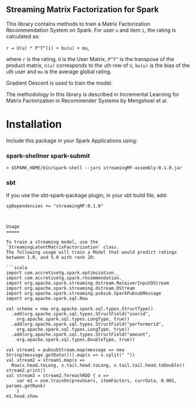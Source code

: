 Streaming Matrix Factorization for Spark
----------------------------------------

This library contains methods to train a Matrix Factorization Recommendation System on Spark.
For user `u` and item `i`, the rating is calculated as:

`r = U(u) * P^T^(i) + bu(u) + mu`,

where `r` is the rating, `U` is the User Matrix, `P^T^` is the transpose of the product matrix,
`U(u)` corresponds to the `u`th row of `U`, `bu(u)` is the bias of the `u`th user and `mu` is the average global rating.

Gradient Descent is used to train the model.

The methodology in this library is described in Incremental Learning for Matrix Factorization in Recommender Systems by Mengshoel et al.


Installation
============

Include this package in your Spark Applications using:

### spark-shellnor spark-submit

```
> $SPARK_HOME/bin/spark-shell --jars streamingMF-assembly-0.1.0.jar
```

### sbt

If you use the sbt-spark-package plugin, in your sbt build file, add:

```
spDependencies += "streamingMF:0.1.0"
```


```


Usage
=====

To train a streaming model, use the `StreamingLatentMatrixFactorization` class.
The following usage will train a Model that would predict ratings between 1.0, and 5.0 with rank 20:

```scala
import com.accretivetg.spark.optimization._
import com.accretivetg.spark.recommendation._
import org.apache.spark.streaming.dstream.ReceiverInputDStream
import org.apache.spark.streaming.dstream.DStream
import org.apache.spark.streaming.pubsub.SparkPubsubMessage
import org.apache.spark.sql.Row

val schema = new org.apache.spark.sql.types.StructType()
  .add(org.apache.spark.sql.types.StructField("userid",
    org.apache.spark.sql.types.LongType, true))
  .add(org.apache.spark.sql.types.StructField("performerid",
    org.apache.spark.sql.types.LongType, true))
  .add(org.apache.spark.sql.types.StructField("amount",
    org.apache.spark.sql.types.DoubleType, true))

val stream1 = pubsubStream.map(message => new String(message.getData())).map(x => x.split(" "))
val stream2 = stream1.map(x =>
  Row(x.head.toLong, x.tail.head.toLong, x.tail.tail.head.toDouble))
stream2.print()
val stream3 = stream2.foreachRDD { x =>
    var m1 = one.trainOn(prevUsers, itemFactors, currData, 0.001, params.getRank)
    }
m1.head.show
```

